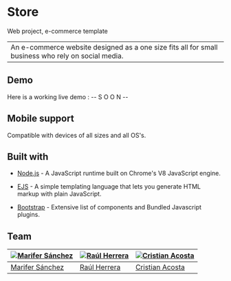 # Store
Web project, e-commerce template

<table>
<tr>
<td>
  An e-commerce website designed as a one size fits all for small business who rely on social media.
</td>
</tr>
</table>

## Demo
Here is a working live demo :  -- S O O N --

## Mobile support
Compatible with devices of all sizes and all OS's.

## Built with 

- [Node.js](https://nodejs.org/en/) - A JavaScript runtime built on Chrome's V8 JavaScript engine.

- [EJS](https://ejs.co/) - A simple templating language that lets you generate HTML markup with plain JavaScript. 

- [Bootstrap](http://getbootstrap.com/) - Extensive list of components and  Bundled Javascript plugins.

## Team

[![Marifer Sánchez](https://avatars0.githubusercontent.com/u/23536644?s=400&u=757fbaa1f80234b943692e9d7c219feacb73380f&v=4)](http://github.com/marifersanchezl/)  | [![Raúl Herrera](https://avatars2.githubusercontent.com/u/23624317?s=400&u=40d96c69e1be6c7851b88ea1607a0d9b481b9388&v=4)](https://github.com/raulherreras)| [![Cristian Acosta](https://avatars2.githubusercontent.com/u/36548513?s=400&u=056561f9ee4e680a0c636ef2b487fda6b153041e&v=4)](https://github.com/raintics)
---|---|---
[Marifer Sánchez ](http://github.com/marifersanchezl/) |[Raúl Herrera ](https://github.com/raulherreras) | [Cristian Acosta ](https://github.com/raintics)